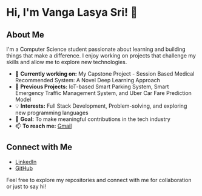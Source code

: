 # Hi, I'm Vanga Lasya Sri! 👋

## About Me
I'm a Computer Science student passionate about learning and building things that make a difference. I enjoy working on projects that challenge my skills and allow me to explore new technologies.

- 🌱 **Currently working on:** My Capstone Project - Session Based Medical Recommended System: A Novel Deep Learning Approach
- 🚀 **Previous Projects:** IoT-based Smart Parking System, Smart Emergency Traffic Management System, and Uber Car Fare Prediction Model
- 💡 **Interests:** Full Stack Development, Problem-solving, and exploring new programming languages
- 🎯 **Goal:** To make meaningful contributions in the tech industry
- 📫 **To reach me:** [Gmail](vangalasyasri@gmail.com)

## Connect with Me
- [LinkedIn](https://www.linkedin.com/in/vanga-lasya-sri-a45261237/)
- [GitHub](https://github.com/VangaLasyaSri)

Feel free to explore my repositories and connect with me for collaboration or just to say hi!

